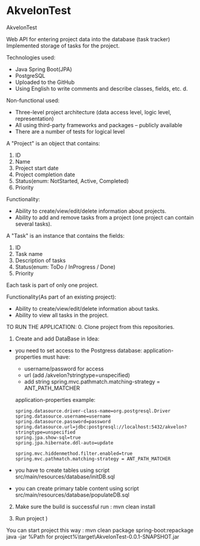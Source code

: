 # AkvelonTest
AkvelonTest

Web API for entering project data into the database (task tracker)
Implemented storage of tasks for the project.


Technologies used:
  - Java Spring Boot(JPA)
  - PostgreSQL
  - Uploaded to the GitHub
  - Using English to write comments and describe classes, fields, etc. d.
  
Non-functional used:
  - Three-level project architecture (data access level, logic level, representation)
  - All using third-party frameworks and packages – publicly available
  - There are a number of tests for logical level

A "Project" is an object that contains:
  1. ID
  2. Name
  3. Project start date
  4. Project completion date
  5. Status(enum: NotStarted, Active, Completed)
  6. Priority

Functionality:
  - Ability to create/view/edit/delete information about projects.
  - Ability to add and remove tasks from a project (one project can contain several tasks).


A "Task" is an instance that contains the fields:
  1. ID
  2. Task name
  3. Description of tasks
  4. Status(enum: ToDo / InProgress / Done)
  5. Priority
  
Each task is part of only one project.

Functionality(As part of an existing project):
  - Ability to create/view/edit/delete information about tasks.
  - Ability to view all tasks in the project.
  
 
TO RUN THE APPLICATION:
0. Clone project from this repositories.
1. Create and add DataBase in Idea:
  - you need to set access to the Postgress database:
      application-properties must have:
      - username/password for access
      - url (add /akvelon?stringtype=unspecified)
      - add string spring.mvc.pathmatch.matching-strategy = ANT_PATH_MATCHER

      application-properties example:
      
        spring.datasource.driver-class-name=org.postgresql.Driver
        spring.datasource.username=username
        spring.datasource.password=password
        spring.datasource.url=jdbc:postgresql://localhost:5432/akvelon?stringtype=unspecified
        spring.jpa.show-sql=true
        spring.jpa.hibernate.ddl-auto=update

        spring.mvc.hiddenmethod.filter.enabled=true
        spring.mvc.pathmatch.matching-strategy = ANT_PATH_MATCHER
        
  - you have to create tables using script src/main/resources/database/initDB.sql
  - you can create primary table content using script src/main/resources/database/populateDB.sql
  
2. Make sure the build is successful run : 
    mvn clean install
    
3. Run project )

You can start project this way :
  mvn clean package spring-boot:repackage
  java -jar %Path for project%\target\AkvelonTest-0.0.1-SNAPSHOT.jar  
